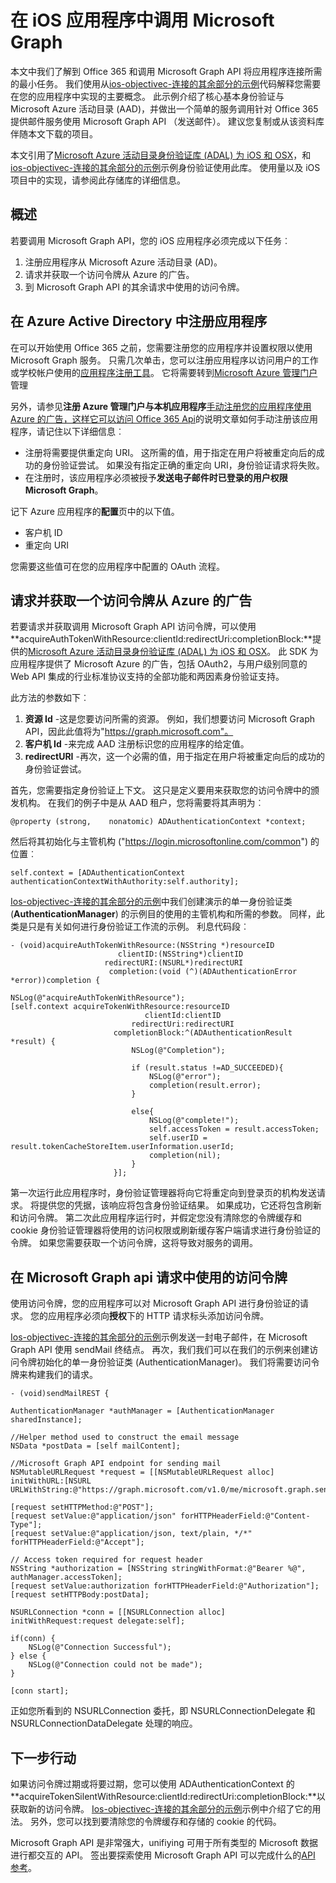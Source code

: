 # <a name="call-microsoft-graph-in-an-ios-app"></a>在 iOS 应用程序中调用 Microsoft Graph

本文中我们了解到 Office 365 和调用 Microsoft Graph API 将应用程序连接所需的最小任务。 我们使用从[ios-objectivec-连接的其余部分的示例](https://github.com/microsoftgraph/ios-objectivec-connect-rest-sample)代码解释您需要在您的应用程序中实现的主要概念。 此示例介绍了核心基本身份验证与 Microsoft Azure 活动目录 (AAD)，并做出一个简单的服务调用针对 Office 365 提供邮件服务使用 Microsoft Graph API （发送邮件）。 建议您复制或从该资料库伴随本文下载的项目。 


本文引用了[Microsoft Azure 活动目录身份验证库 (ADAL) 为 iOS 和 OSX](https://github.com/AzureAD/azure-activedirectory-library-for-objc)，和[ios-objectivec-连接的其余部分的示例](https://github.com/microsoftgraph/ios-objectivec-connect-rest-sample)示例身份验证使用此库。 使用量以及 iOS 项目中的实现，请参阅此存储库的详细信息。


## <a name="overview"></a>概述

若要调用 Microsoft Graph API，您的 iOS 应用程序必须完成以下任务︰

1. 注册应用程序从 Microsoft Azure 活动目录 (AD)。
2. 请求并获取一个访问令牌从 Azure 的广告。
3. 到 Microsoft Graph API 的其余请求中使用的访问令牌。 



## <a name="register-the-application-in-azure-active-directory"></a>在 Azure Active Directory 中注册应用程序

在可以开始使用 Office 365 之前，您需要注册您的应用程序并设置权限以使用 Microsoft Graph 服务。
只需几次单击，您可以注册应用程序以访问用户的工作或学校帐户使用的[应用程序注册工具](https://dev.office.com/app-registration)。 它将需要转到[Microsoft Azure 管理门户](https://manage.windowsazure.com)管理

另外，请参见**注册 Azure 管理门户与本机应用程序**[手动注册您的应用程序使用 Azure 的广告，这样它可以访问 Office 365 Api](https://msdn.microsoft.com/en-us/office/office365/howto/add-common-consent-manually)的说明文章如何手动注册该应用程序，请记住以下详细信息︰

* 注册将需要提供重定向 URI。 这所需的值，用于指定在用户将被重定向后的成功的身份验证尝试。 如果没有指定正确的重定向 URI，身份验证请求将失败。
* 在注册时，该应用程序必须被授予**发送电子邮件时已登录的用户权限** **Microsoft Graph**。  


记下 Azure 应用程序的**配置**页中的以下值。

* 客户机 ID
* 重定向 URI

您需要这些值可在您的应用程序中配置的 OAuth 流程。 

## <a name="request-and-acquire-an-access-token-from-azure-ad"></a>请求并获取一个访问令牌从 Azure 的广告

若要请求并获取调用 Microsoft Graph API 访问令牌，可以使用**acquireAuthTokenWithResource:clientId:redirectUri:completionBlock:**提供的[Microsoft Azure 活动目录身份验证库 (ADAL) 为 iOS 和 OSX](https://github.com/AzureAD/azure-activedirectory-library-for-objc)。 此 SDK 为应用程序提供了 Microsoft Azure 的广告，包括 OAuth2，与用户级别同意的 Web API 集成的行业标准协议支持的全部功能和两因素身份验证支持。

此方法的参数如下︰

1. **资源 Id** -这是您要访问所需的资源。 例如，我们想要访问 Microsoft Graph API，因此此值将为"https://graph.microsoft.com"。
2. **客户机 Id** -来完成 AAD 注册标识您的应用程序的给定值。
3. **redirectURI** -再次，这一个必需的值，用于指定在用户将被重定向后的成功的身份验证尝试。


首先，您需要指定身份验证上下文。 这只是定义要用来获取您的访问令牌中的颁发机构。 在我们的例子中是从 AAD 租户，您将需要将其声明为︰

    @property (strong,    nonatomic) ADAuthenticationContext *context;

然后将其初始化与主管机构 ("https://login.microsoftonline.com/common") 的位置︰

    self.context = [ADAuthenticationContext authenticationContextWithAuthority:self.authority]; 


[Ios-objectivec-连接的其余部分的示例](https://github.com/microsoftgraph/ios-objectivec-connect-rest-sample)中我们创建演示的单一身份验证类 (**AuthenticationManager**) 的示例目的使用的主管机构和所需的参数。 同样，此类是只是有关如何进行身份验证工作流的示例。 利息代码段︰ 



    - (void)acquireAuthTokenWithResource:(NSString *)resourceID
                            clientID:(NSString*)clientID
                         redirectURI:(NSURL*)redirectURI
                          completion:(void (^)(ADAuthenticationError *error))completion {
    
    NSLog(@"acquireAuthTokenWithResource");
    [self.context acquireTokenWithResource:resourceID
                                  clientId:clientID
                               redirectUri:redirectURI
                           completionBlock:^(ADAuthenticationResult *result) {
                               NSLog(@"Completion");
                               
                               if (result.status !=AD_SUCCEEDED){
                                   NSLog(@"error");
                                   completion(result.error);
                               }
                               
                               else{
                                   NSLog(@"complete!");
                                   self.accessToken = result.accessToken;
                                   self.userID = result.tokenCacheStoreItem.userInformation.userId;
                                   completion(nil);
                               }
                           }];


第一次运行此应用程序时，身份验证管理器将向它将重定向到登录页的机构发送请求。 将提供您的凭据，该响应将包含身份验证结果。 如果成功，它还将包含刷新和访问令牌。 第二次此应用程序运行时，并假定您没有清除您的令牌缓存和 cookie 身份验证管理器将使用的访问权限或刷新缓存客户端请求进行身份验证的令牌。 如果您需要获取一个访问令牌，这将导致对服务的调用。 


## <a name="use-the-access-token-in-a-request-to-the-microsoft-graph-api"></a>在 Microsoft Graph api 请求中使用的访问令牌

使用访问令牌，您的应用程序可以对 Microsoft Graph API 进行身份验证的请求。 您的应用程序必须向**授权**下的 HTTP 请求标头添加访问令牌。

[Ios-objectivec-连接的其余部分的示例](https://github.com/microsoftgraph/ios-objectivec-connect-rest-sample)示例发送一封电子邮件，在 Microsoft Graph API 使用 sendMail 终结点。 再次，我们我们可以在我们的示例来创建访问令牌初始化的单一身份验证类 (AuthenticationManager)。 我们将需要访问令牌来构建我们的请求。



    - (void)sendMailREST {
    
    AuthenticationManager *authManager = [AuthenticationManager sharedInstance];

    //Helper method used to construct the email message
    NSData *postData = [self mailContent];
    
    //Microsoft Graph API endpoint for sending mail
    NSMutableURLRequest *request = [[NSMutableURLRequest alloc] initWithURL:[NSURL URLWithString:@"https://graph.microsoft.com/v1.0/me/microsoft.graph.sendmail"]];

    [request setHTTPMethod:@"POST"];
    [request setValue:@"application/json" forHTTPHeaderField:@"Content-Type"];
    [request setValue:@"application/json, text/plain, */*" forHTTPHeaderField:@"Accept"];
    
    // Access token required for request header
    NSString *authorization = [NSString stringWithFormat:@"Bearer %@", authManager.accessToken];
    [request setValue:authorization forHTTPHeaderField:@"Authorization"];
    [request setHTTPBody:postData];

    NSURLConnection *conn = [[NSURLConnection alloc] initWithRequest:request delegate:self];
    
    if(conn) {
        NSLog(@"Connection Successful");
    } else {
        NSLog(@"Connection could not be made");
    }
    
    [conn start];

正如您所看到的 NSURLConnection 委托，即 NSURLConnectionDelegate 和 NSURLConnectionDataDelegate 处理的响应。

## <a name="next-steps"></a>下一步行动

如果访问令牌过期或将要过期，您可以使用 ADAuthenticationContext 的**acquireTokenSilentWithResource:clientId:redirectUri:completionBlock:**以获取新的访问令牌。 [Ios-objectivec-连接的其余部分的示例](https://github.com/microsoftgraph/ios-objectivec-connect-rest-sample)示例中介绍了它的用法。 另外，您可以找到要清除您的令牌缓存和存储的 cookie 的代码。  

Microsoft Graph API 是非常强大，unifiying 可用于所有类型的 Microsoft 数据进行都交互的 API。 签出要探索使用 Microsoft Graph API 可以完成什么的[API 参考](http://graph.microsoft.io/docs/api-reference/v1.0)。

